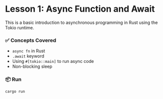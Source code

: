 # Lesson 1: Async Function and Await

This is a basic introduction to asynchronous programming in Rust using the Tokio runtime.

### ✅ Concepts Covered
- `async fn` in Rust
- `.await` keyword
- Using `#[tokio::main]` to run async code
- Non-blocking sleep

### 📦 Run
```bash
cargo run
